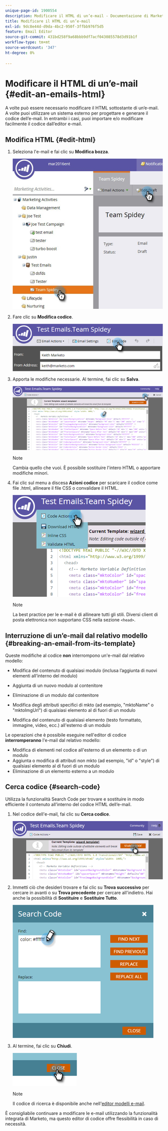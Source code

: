 ```yaml
---
unique-page-id: 1900554
description: Modificare il HTML di un’e-mail - Documentazione di Marketo - Documentazione del prodotto
title: Modificare il HTML di un’e-mail
exl-id: 9dc8e44d-d9da-4bc2-950f-3ffbb976f5d5
feature: Email Editor
source-git-commit: 431bd258f9a68bbb9df7acf043085578d3d91b1f
workflow-type: tm+mt
source-wordcount: '347'
ht-degree: 0%

---
```


# Modificare il HTML di un’e-mail {#edit-an-emails-html}

A volte può essere necessario modificare il HTML sottostante di un’e-mail. A volte puoi utilizzare un sistema esterno per progettare e generare il codice dell’e-mail. In entrambi i casi, puoi importare e/o modificare facilmente il codice dall’editor e-mail.

## Modifica HTML {#edit-html}

1. Seleziona l&#39;e-mail e fai clic su **Modifica bozza**.

   ![](assets/teamspidey.jpg)

1. Fare clic su **Modifica codice**.

   ![](assets/two-4.png)

1. Apporta le modifiche necessarie. Al termine, fai clic su **Salva**.

   ![](assets/three-3.png)

   >[!NOTE]
   >
   >Cambia quello che vuoi. È possibile sostituire l&#39;intero HTML o apportare modifiche minori.

1. Fai clic sul menu a discesa **Azioni codice** per scaricare il codice come file .html, allineare il file CSS o convalidare il HTML.

   ![](assets/four-2.png)

   >[!NOTE]
   >
   >La best practice per le e-mail è di allineare tutti gli stili. Diversi client di posta elettronica non supportano CSS nella sezione `<head>`.

## Interruzione di un’e-mail dal relativo modello {#breaking-an-email-from-its-template}

Queste modifiche al codice **non** interrompono un&#39;e-mail dal relativo modello:

* Modifica del contenuto di qualsiasi modulo (inclusa l’aggiunta di nuovi elementi all’interno del modulo)
* Aggiunta di un nuovo modulo al contenitore
* Eliminazione di un modulo dal contenitore

* Modifica degli attributi specifici di mkto (ad esempio, &quot;mktoName&quot; o &quot;mktoImgUrl&quot;) di qualsiasi elemento al di fuori di un modulo
* Modifica del contenuto di qualsiasi elemento (testo formattato, immagine, video, ecc.) all&#39;esterno di un modulo

Le operazioni che è possibile eseguire nell&#39;editor di codice **interromperanno** l&#39;e-mail dal relativo modello:

* Modifica di elementi nel codice all&#39;esterno di un elemento o di un modulo
* Aggiunta o modifica di attributi non mkto (ad esempio, &quot;id&quot; o &quot;style&quot;) di qualsiasi elemento al di fuori di un modulo
* Eliminazione di un elemento esterno a un modulo

## Cerca codice {#search-code}

Utilizza la funzionalità Search Code per trovare e sostituire in modo efficiente il contenuto all’interno del codice HTML dell’e-mail.

1. Nel codice dell&#39;e-mail, fai clic su **Cerca codice**.

   ![](assets/five-2.png)

1. Immetti ciò che desideri trovare e fai clic su **Trova successivo** per cercare in avanti o su **Trova precedente** per cercare all&#39;indietro. Hai anche la possibilità di **Sostituire** e **Sostituire Tutto**.

   ![](assets/six-1.png)

1. Al termine, fai clic su **Chiudi**.

   ![](assets/seven.png)

   >[!NOTE]
   >
   >Il codice di ricerca è disponibile anche nell&#39;[editor modelli e-mail](/help/marketo/product-docs/email-marketing/general/email-editor-2/create-an-email-template.md).

È consigliabile continuare a modificare le e-mail utilizzando la funzionalità integrata di Marketo, ma questo editor di codice offre flessibilità in caso di necessità.
